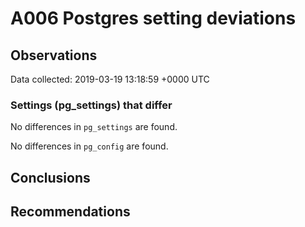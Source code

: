 # A006 Postgres setting deviations #

## Observations ##
Data collected: 2019-03-19 13:18:59 +0000 UTC  

### Settings (pg_settings) that differ ###

No differences in `pg_settings` are found.


No differences in `pg_config` are found.



## Conclusions ##


## Recommendations ##

